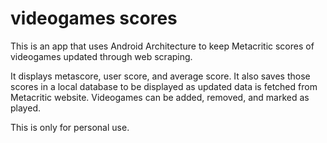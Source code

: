 # videogames scores

This is an app that uses Android Architecture to keep Metacritic scores of videogames updated through web scraping.

It displays metascore, user score, and average score.
It also saves those scores in a local database to be displayed as updated data is fetched from Metacritic website.
Videogames can be added, removed, and marked as played.

This is only for personal use.
